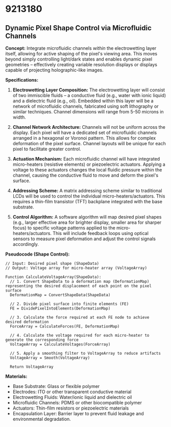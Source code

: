 # 9213180

## Dynamic Pixel Shape Control via Microfluidic Channels

**Concept:** Integrate microfluidic channels *within* the electrowetting layer itself, allowing for active shaping of the pixel's viewing area. This moves beyond simply controlling light/dark states and enables dynamic pixel geometries – effectively creating variable resolution displays or displays capable of projecting holographic-like images.

**Specifications:**

1.  **Electrowetting Layer Composition:** The electrowetting layer will consist of two immiscible fluids – a conductive fluid (e.g., water with ionic liquid) and a dielectric fluid (e.g., oil).  Embedded within this layer will be a network of microfluidic channels, fabricated using soft lithography or similar techniques. Channel dimensions will range from 5-50 microns in width.

2.  **Channel Network Architecture:**  Channels will not be uniform across the display. Each pixel will have a dedicated set of microfluidic channels arranged in a hexagonal or Voronoi pattern. This allows for complex deformation of the pixel surface.  Channel layouts will be unique for each pixel to facilitate greater control.

3.  **Actuation Mechanism:**  Each microfluidic channel will have integrated micro-heaters (resistive elements) or piezoelectric actuators. Applying a voltage to these actuators changes the local fluidic pressure within the channel, causing the conductive fluid to move and deform the pixel's surface.

4.  **Addressing Scheme:** A matrix addressing scheme similar to traditional LCDs will be used to control the individual micro-heaters/actuators. This requires a thin-film transistor (TFT) backplane integrated with the base substrate.

5.  **Control Algorithm:**  A software algorithm will map desired pixel shapes (e.g., larger effective area for brighter display, smaller area for sharper focus) to specific voltage patterns applied to the micro-heaters/actuators. This will include feedback loops using optical sensors to measure pixel deformation and adjust the control signals accordingly.

**Pseudocode (Shape Control):**

```
// Input: Desired pixel shape (ShapeData)
// Output: Voltage array for micro-heater array (VoltageArray)

Function CalculateVoltageArray(ShapeData):
  // 1. Convert ShapeData to a deformation map (DeformationMap) representing the desired displacement of each point on the pixel surface
  DeformationMap = ConvertShapeData(ShapeData)

  // 2. Divide pixel surface into finite elements (FE)
  FE = DividePixelIntoElements(DeformationMap)

  // 3. Calculate the force required at each FE node to achieve desired deformation
  ForceArray = CalculateForces(FE, DeformationMap)

  // 4. Calculate the voltage required for each micro-heater to generate the corresponding force
  VoltageArray = CalculateVoltages(ForceArray)

  // 5. Apply a smoothing filter to VoltageArray to reduce artifacts
  VoltageArray = Smooth(VoltageArray)

  Return VoltageArray
```

**Materials:**

*   Base Substrate: Glass or flexible polymer
*   Electrodes: ITO or other transparent conductive material
*   Electrowetting Fluids: Water/ionic liquid and dielectric oil
*   Microfluidic Channels: PDMS or other biocompatible polymer
*   Actuators: Thin-film resistors or piezoelectric materials
*   Encapsulation Layer:  Barrier layer to prevent fluid leakage and environmental degradation.